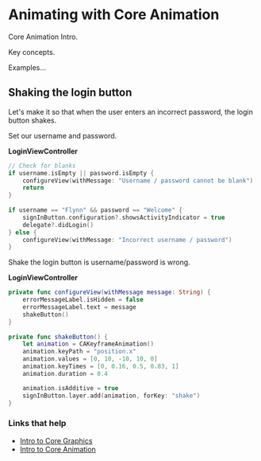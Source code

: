 # Animating with Core Animation

Core Animation Intro.

Key concepts.

Examples...


## Shaking the login button

Let's make it so that when the user enters an incorrect password, the login button shakes.

Set our username and password.

**LoginViewController**

```swift
// Check for blanks
if username.isEmpty || password.isEmpty {
    configureView(withMessage: "Username / password cannot be blank")
    return
}
    
if username == "Flynn" && password == "Welcome" {
    signInButton.configuration?.showsActivityIndicator = true
    delegate?.didLogin()
} else {
    configureView(withMessage: "Incorrect username / password")
}
```

Shake the login button is username/password is wrong.

**LoginViewController**

```swift
private func configureView(withMessage message: String) {
    errorMessageLabel.isHidden = false
    errorMessageLabel.text = message
    shakeButton()
}
    
private func shakeButton() {
    let animation = CAKeyframeAnimation()
    animation.keyPath = "position.x"
    animation.values = [0, 10, -10, 10, 0]
    animation.keyTimes = [0, 0.16, 0.5, 0.83, 1]
    animation.duration = 0.4

    animation.isAdditive = true
    signInButton.layer.add(animation, forKey: "shake")
}
```

### Links that help

- [Intro to Core Graphics](https://github.com/jrasmusson/swift-arcade/blob/master/Animation/CoreGraphicsIntro/README.md)
- [Intro to Core Animation](https://github.com/jrasmusson/swift-arcade/blob/master/Animation/CoreAnimation/Intro/README.md)

